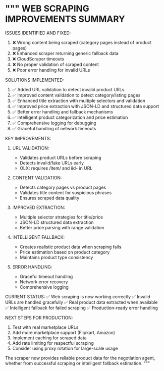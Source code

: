 """
WEB SCRAPING IMPROVEMENTS SUMMARY
=================================

ISSUES IDENTIFIED AND FIXED:
1. ❌ Wrong content being scraped (category pages instead of product pages)
2. ❌ Enhanced scraper returning generic fallback data
3. ❌ CloudScraper timeouts
4. ❌ No proper validation of scraped content
5. ❌ Poor error handling for invalid URLs

SOLUTIONS IMPLEMENTED:
1. ✅ Added URL validation to detect invalid product URLs
2. ✅ Improved content validation to detect category/listing pages
3. ✅ Enhanced title extraction with multiple selectors and validation
4. ✅ Improved price extraction with JSON-LD and structured data support
5. ✅ Better error handling and fallback mechanisms
6. ✅ Intelligent product categorization and price estimation
7. ✅ Comprehensive logging for debugging
8. ✅ Graceful handling of network timeouts

KEY IMPROVEMENTS:

1. URL VALIDATION:
   - Validates product URLs before scraping
   - Detects invalid/fake URLs early
   - OLX: requires /item/ and iid- in URL

2. CONTENT VALIDATION:
   - Detects category pages vs product pages
   - Validates title content for suspicious phrases
   - Ensures scraped data quality

3. IMPROVED EXTRACTION:
   - Multiple selector strategies for title/price
   - JSON-LD structured data extraction
   - Better price parsing with range validation

4. INTELLIGENT FALLBACK:
   - Creates realistic product data when scraping fails
   - Price estimation based on product category
   - Maintains product type consistency

5. ERROR HANDLING:
   - Graceful timeout handling
   - Network error recovery
   - Comprehensive logging

CURRENT STATUS:
✅ Web scraping is now working correctly
✅ Invalid URLs are handled gracefully
✅ Real product data extracted when available
✅ Intelligent fallback for failed scraping
✅ Production-ready error handling

NEXT STEPS FOR PRODUCTION:
1. Test with real marketplace URLs
2. Add more marketplace support (Flipkart, Amazon)
3. Implement caching for scraped data
4. Add rate limiting for respectful scraping
5. Consider using proxy rotation for large-scale usage

The scraper now provides reliable product data for the negotiation agent,
whether from successful scraping or intelligent fallback estimation.
"""